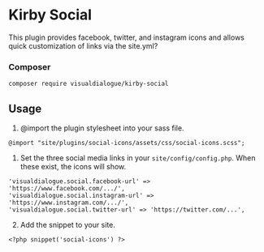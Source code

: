 # Kirby Social

This plugin provides facebook, twitter, and instagram icons and allows quick customization of links via the site.yml?

### Composer

```
composer require visualdialogue/kirby-social
```
<!-- 
****

## Commerical Usage

This plugin is free but if you use it in a commercial project please consider to
- [make a donation 🍻](https://paypal.me/hashandsalt?locale.x=en_GB) or
- [buy a Kirby license using this affiliate link](https://a.paddle.com/v2/click/1129/36141?link=1170)

****
 -->

## Usage

1. @import the plugin stylesheet into your sass file.

```
@import "site/plugins/social-icons/assets/css/social-icons.scss";
```

1. Set the three social media links in your `site/config/config.php`. When these exist, the icons will show.

```
'visualdialogue.social.facebook-url' => 'https://www.facebook.com/.../',
'visualdialogue.social.instagram-url' => 'https://www.instagram.com/.../',
'visualdialogue.social.twitter-url' => 'https://twitter.com/...',
```

2. Add the snippet to your site.

```
<?php snippet('social-icons') ?>
```